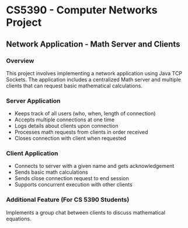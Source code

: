# CS5390 - Computer Networks Project
## Network Application - Math Server and Clients
### **Overview**
This project involves implementing a network application using Java TCP Sockets. The application includes a centralized Math server and multiple clients that can request basic mathematical calculations.

### **Server Application**
- Keeps track of all users (who, when, length of connection)
- Accepts multiple connections at one time
- Logs details about clients upon connection
- Processes math requests from clients in order received
- Closes connection with client when requested

### **Client Application**
- Connects to server with a given name and gets acknowledgement
- Sends basic math calculations
- Sends close connection request to end session
- Supports concurrent execution with other clients

### Additional Feature (For CS 5390 Students)
Implements a group chat between clients to discuss mathematical equations.
